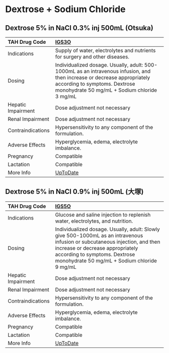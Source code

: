 # Dextrose + Sodium Chloride

## Dextrose 5% in NaCl 0.3% inj 500mL (Otsuka)

| TAH Drug Code      | [IGS3O](https://www.tahsda.org.tw/drugs/hissearch.php?drug_code=IGS3O)                                                                                                                                   |
|:-------------------|:---------------------------------------------------------------------------------------------------------------------------------------------------------------------------------------------------------|
| Indications        | Supply of water, electrolytes and nutrients for surgery and other diseases.                                                                                                                              |
| Dosing             | Individualized dosage. Usually, adult: 500-1000mL as an intravenous infusion, and then increase or decrease appropriately according to symptoms. Dextrose monohydrate 50 mg/mL + Sodium chloride 3 mg/mL |
| Hepatic Impairment | Dose adjustment not necessary                                                                                                                                                                            |
| Renal Impairment   | Dose adjustment not necessary                                                                                                                                                                            |
| Contraindications  | Hypersensitivity to any component of the formulation.                                                                                                                                                    |
| Adverse Effects    | Hyperglycemia, edema, electrolyte imbalance.                                                                                                                                                             |
| Pregnancy          | Compatible                                                                                                                                                                                               |
| Lactation          | Compatible                                                                                                                                                                                               |
| More Info          | [UpToDate](https://www.uptodate.com/contents/dextrose-and-sodium-chloride-drug-information)                                                                                                              |

## Dextrose 5% in NaCl 0.9% inj 500mL (大塚)

| TAH Drug Code      | [IGS5O](https://www.tahsda.org.tw/drugs/hissearch.php?drug_code=IGS5O)                                                                                                                                                                         |
|:-------------------|:-----------------------------------------------------------------------------------------------------------------------------------------------------------------------------------------------------------------------------------------------|
| Indications        | Glucose and saline injection to replenish water, electrolytes, and nutrition.                                                                                                                                                                  |
| Dosing             | Individualized dosage. Usually, adult: Slowly give 500-1000mL as an intravenous infusion or subcutaneous injection, and then increase or decrease appropriately according to symptoms. Dextrose monohydrate 50 mg/mL + Sodium chloride 9 mg/mL |
| Hepatic Impairment | Dose adjustment not necessary                                                                                                                                                                                                                  |
| Renal Impairment   | Dose adjustment not necessary                                                                                                                                                                                                                  |
| Contraindications  | Hypersensitivity to any component of the formulation.                                                                                                                                                                                          |
| Adverse Effects    | Hyperglycemia, edema, electrolyte imbalance.                                                                                                                                                                                                   |
| Pregnancy          | Compatible                                                                                                                                                                                                                                     |
| Lactation          | Compatible                                                                                                                                                                                                                                     |
| More Info          | [UpToDate](https://www.uptodate.com/contents/dextrose-and-sodium-chloride-drug-information)                                                                                                                                                    |

